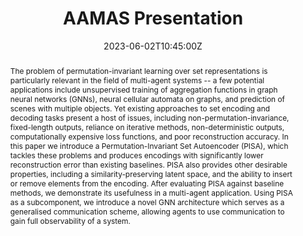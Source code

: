 ---
title: AAMAS Presentation

event: AAMAS 2023
event_url: https://aamas2023.soton.ac.uk/

location: ExCeL London Conference Centre
address:
  street: Royal Victoria Dock, 1 Western Gateway
  city: London
  postcode: E16 1XL
  country: United Kingdom

summary: Presentation of *Permutation-Invariant Set Autoencoders with Fixed-Size Embeddings for Multi-Agent Learning* at AAMAS 2023.
abstract: The problem of permutation-invariant learning over set representations is particularly relevant in the field of multi-agent systems -- a few potential applications include unsupervised training of aggregation functions in graph neural networks (GNNs), neural cellular automata on graphs, and prediction of scenes with multiple objects. Yet existing approaches to set encoding and decoding tasks present a host of issues, including non-permutation-invariance, fixed-length outputs, reliance on iterative methods, non-deterministic outputs, computationally expensive loss functions, and poor reconstruction accuracy. In this paper we introduce a Permutation-Invariant Set Autoencoder (PISA), which tackles these problems and produces encodings with significantly lower reconstruction error than existing baselines. PISA also provides other desirable properties, including a similarity-preserving latent space, and the ability to insert or remove elements from the encoding. After evaluating PISA against baseline methods, we demonstrate its usefulness in a multi-agent application. Using PISA as a subcomponent, we introduce a novel GNN architecture which serves as a generalised communication scheme, allowing agents to use communication to gain full observability of a system.

# Talk start and end times.
#   End time can optionally be hidden by prefixing the line with `#`.
date: '2023-06-02T10:45:00Z'
date_end: '2023-06-02T12:30:00Z'
all_day: false

# Schedule page publish date (NOT talk date).
publishDate: '2023-06-02T00:00:00Z'

authors: []
tags: []

# Is this a featured talk? (true/false)
featured: false

image:
  caption: Photos from the presentation at AAMAS 2023.
  focal_point: Right

links:   
  - name: Paper
    url: https://ryankortvelesy.github.io/publication/sae/
url_code: ''
url_pdf: ''
url_slides: ''
url_video: ''

# Markdown Slides (optional).
#   Associate this talk with Markdown slides.
#   Simply enter your slide deck's filename without extension.
#   E.g. `slides = "example-slides"` references `content/slides/example-slides.md`.
#   Otherwise, set `slides = ""`.
slides: ""

# Projects (optional).
#   Associate this post with one or more of your projects.
#   Simply enter your project's folder or file name without extension.
#   E.g. `projects = ["internal-project"]` references `content/project/deep-learning/index.md`.
#   Otherwise, set `projects = []`.
projects: []
---
